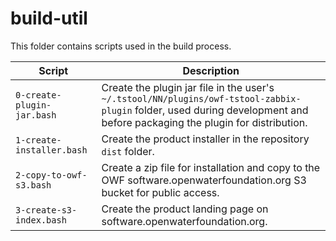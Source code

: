 # build-util #

This folder contains scripts used in the build process.

| **Script** | **Description** |
| -- | -- |
| `0-create-plugin-jar.bash` | Create the plugin jar file in the user's `~/.tstool/NN/plugins/owf-tstool-zabbix-plugin` folder, used during development and before packaging the plugin for distribution. |
| `1-create-installer.bash` | Create the product installer in the repository `dist` folder. |
| `2-copy-to-owf-s3.bash` | Create a zip file for installation and copy to the OWF software.openwaterfoundation.org S3 bucket for public access. |
| `3-create-s3-index.bash` | Create the product landing page on software.openwaterfoundation.org. |
